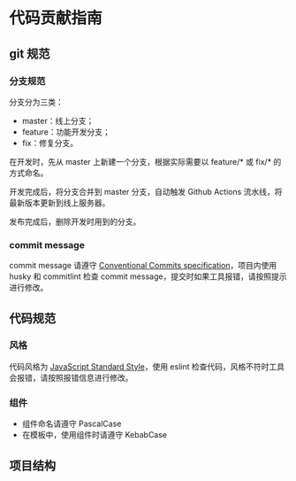 # 代码贡献指南

## git 规范

### 分支规范

分支分为三类：
* master：线上分支；
* feature：功能开发分支；
* fix：修复分支。

在开发时，先从 master 上新建一个分支，根据实际需要以 feature/* 或 fix/* 的方式命名。

开发完成后，将分支合并到 master 分支，自动触发 Github Actions 流水线，将最新版本更新到线上服务器。

发布完成后，删除开发时用到的分支。

### commit message

commit message 请遵守 [Conventional Commits specification](https://www.conventionalcommits.org)，项目内使用 husky 和 commitlint 检查 commit message，提交时如果工具报错，请按照提示进行修改。


## 代码规范

### 风格

代码风格为 [JavaScript Standard Style](https://github.com/standard/standard)，使用 eslint 检查代码，风格不符时工具会报错，请按照报错信息进行修改。

### 组件

* 组件命名请遵守 PascalCase
* 在模板中，使用组件时请遵守 KebabCase

## 项目结构


